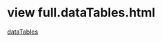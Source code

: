 
# view full.dataTables.html

[dataTables](http://htmlpreview.github.io/?https://github.com/OCKProject/Force11-OCKWG/blob/master/demos/epmc250/full.dataTables.html)

